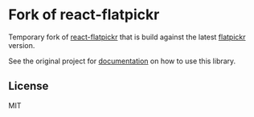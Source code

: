 # Fork of react-flatpickr

Temporary fork of [react-flatpickr](https://github.com/coderhaoxin/react-flatpickr)
that is build against the latest [flatpickr](https://github.com/chmln/flatpickr/) version.

See the original project for [documentation](https://github.com/coderhaoxin/react-flatpickr)
on how to use this library.

## License

MIT
